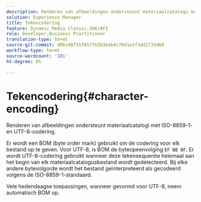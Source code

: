 ```yaml
---
description: Renderen van afbeeldingen ondersteunt materiaalcatalogi met ISO-8859-1- en UTF-8-codering.
solution: Experience Manager
title: Tekencodering
feature: Dynamic Media Classic,SDK/API
role: Developer,Business Practitioner
translation-type: tm+mt
source-git-commit: d0bc88f55f857762b3bab4c76d1e3f3dd2733d60
workflow-type: tm+mt
source-wordcount: '101'
ht-degree: 0%

---
```



# Tekencodering{#character-encoding}

Renderen van afbeeldingen ondersteunt materiaalcatalogi met ISO-8859-1- en UTF-8-codering.

Er wordt een BOM (byte order mark) gebruikt om de codering voor elk bestand op te geven. Voor UTF-8, is BOM de byteopeenvolging `EF BB BF`. Er wordt UTF-8-codering gebruikt wanneer deze tekensequentie helemaal aan het begin van elk materiaalcatalogusbestand wordt gedetecteerd. Bij elke andere bytevolgorde wordt het bestand geïnterpreteerd als gecodeerd volgens de ISO-8859-1-standaard.

Vele hedendaagse toepassingen, wanneer gevormd voor UTF-8, neem automatisch BOM op.
